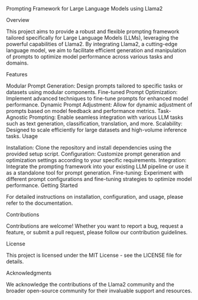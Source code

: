 Prompting Framework for Large Language Models using Llama2

Overview

This project aims to provide a robust and flexible prompting framework tailored specifically for Large Language Models (LLMs), leveraging the powerful capabilities of Llama2. By integrating Llama2, a cutting-edge language model, we aim to facilitate efficient generation and manipulation of prompts to optimize model performance across various tasks and domains.

Features

Modular Prompt Generation: Design prompts tailored to specific tasks or datasets using modular components.
Fine-tuned Prompt Optimization: Implement advanced techniques to fine-tune prompts for enhanced model performance.
Dynamic Prompt Adjustment: Allow for dynamic adjustment of prompts based on model feedback and performance metrics.
Task-Agnostic Prompting: Enable seamless integration with various LLM tasks such as text generation, classification, translation, and more.
Scalability: Designed to scale efficiently for large datasets and high-volume inference tasks.
Usage

Installation: Clone the repository and install dependencies using the provided setup script.
Configuration: Customize prompt generation and optimization settings according to your specific requirements.
Integration: Integrate the prompting framework into your existing LLM pipeline or use it as a standalone tool for prompt generation.
Fine-tuning: Experiment with different prompt configurations and fine-tuning strategies to optimize model performance.
Getting Started

For detailed instructions on installation, configuration, and usage, please refer to the documentation.

Contributions

Contributions are welcome! Whether you want to report a bug, request a feature, or submit a pull request, please follow our contribution guidelines.

License

This project is licensed under the MIT License - see the LICENSE file for details.

Acknowledgments

We acknowledge the contributions of the Llama2 community and the broader open-source community for their invaluable support and resources.
